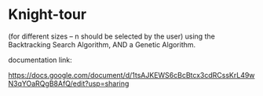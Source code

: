# Knight-tour
(for different sizes – n should be selected by the user) using the Backtracking Search Algorithm, AND a Genetic Algorithm.

documentation link:

https://docs.google.com/document/d/1tsAJKEWS6cBcBtcx3cdRCssKrL49wN3qYOaRQgB8AfQ/edit?usp=sharing
